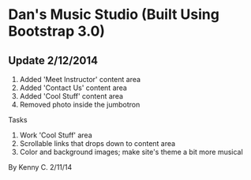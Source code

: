 # Dan's Music Studio (Built Using Bootstrap 3.0)

## Update 2/12/2014

1. Added 'Meet Instructor' content area
2. Added 'Contact Us' content area
3. Added 'Cool Stuff' content area
4. Removed photo inside the jumbotron

Tasks

1. Work 'Cool Stuff' area
2. Scrollable links that drops down to content area
3. Color and background images; make site's theme a bit more musical
  
By Kenny C.
2/11/14
